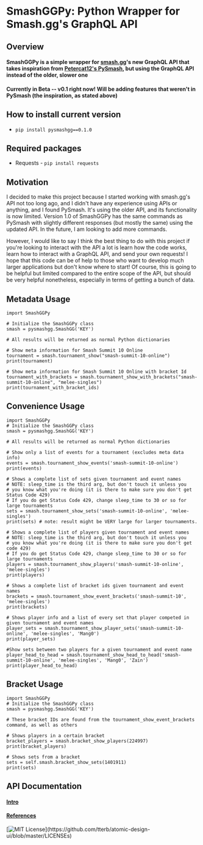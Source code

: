 # SmashGGPy: Python Wrapper for Smash.gg's GraphQL API

## Overview

#### SmashGGPy is a simple wrapper for [smash.gg](https://smash.gg)'s new GraphQL API that takes inspiration from [Petercat12's PySmash](https://github.com/PeterCat12/pysmash), but using the GraphQL API instead of the older, slower one

#### Currently in Beta -- v0.1 right now! Will be adding features that weren't in PySmash (the inspiration, as stated above)

## How to install current version

- `pip install pysmashgg==0.1.0`

## Required packages

- Requests - `pip install requests`

## Motivation

I decided to make this project because I started working with smash.gg's API not too long ago, and I didn't have any experience using APIs or anything, and I found PySmash. It's using the older API, and its functionality is now limited. Version 1.0 of SmashGGPy has the same commands as PySmash with slightly different responses (but mostly the same) using the updated API. In the future, I am looking to add more commands.

However, I would like to say I think the best thing to do with this project if you're looking to interact with the API a lot is learn how the code works, learn how to interact with a GraphQL API, and send your own requests! I hope that this code can be of help to those who want to develop much larger applications but don't know where to start! Of course, this is going to be helpful but limited compared to the entire scope of the API, but should be very helpful nonetheless, especially in terms of getting a bunch of data.

## Metadata Usage

```
import SmashGGPy

# Initialize the SmashGGPy class
smash = pysmashgg.SmashGG('KEY')

# All results will be returned as normal Python dictionaries

# Show meta information for Smash Summit 10 Online
tournament = smash.tournament_show("smash-summit-10-online")
print(tournament)

# Show meta information for Smash Summit 10 Online with bracket Id
tournament_with_brackets = smash.tournament_show_with_brackets("smash-summit-10-online", "melee-singles")
print(tournament_with_bracket_ids)
```

## Convenience Usage

```
import SmashGGPy
# Initialize the SmashGGPy class
smash = pysmashgg.SmashGG('KEY')

# All results will be returned as normal Python dictionaries

# Show only a list of events for a tournament (excludes meta data info)
events = smash.tournament_show_events('smash-summit-10-online')
print(events)

# Shows a complete list of sets given tournament and event names
# NOTE: sleep_time is the third arg, but don't touch it unless you
# you know what you're doing (it is there to make sure you don't get Status Code 429)
# If you do get Status Code 429, change sleep_time to 30 or so for large tournaments
sets = smash.tournament_show_sets('smash-summit-10-online', 'melee-singles')
print(sets) # note: result might be VERY large for larger tournaments.

# Shows a complete list of players given tournament and event names
# NOTE: sleep_time is the third arg, but don't touch it unless you
# you know what you're doing (it is there to make sure you don't get code 429)
# If you do get Status Code 429, change sleep_time to 30 or so for large tournaments
players = smash.tournament_show_players('smash-summit-10-online', 'melee-singles')
print(players)

# Shows a complete list of bracket ids given tournament and event names
brackets = smash.tournament_show_event_brackets('smash-summit-10', 'melee-singles')
print(brackets)

# Shows player info and a list of every set that player competed in given tournament and event names
player_sets = smash.tournament_show_player_sets('smash-summit-10-online', 'melee-singles', 'Mang0')
print(player_sets)

#Show sets between two players for a given tournament and event name
player_head_to_head = smash.tournament_show_head_to_head('smash-summit-10-online', 'melee-singles', 'Mang0', 'Zain')
print(player_head_to_head)
```

## Bracket Usage

```
import SmashGGPy
# Initialize the SmashGGPy class
smash = pysmashgg.SmashGG('KEY')

# These bracket IDs are found from the tournament_show_event_brackets command, as well as others

# Shows players in a certain bracket
bracket_players = smash.bracket_show_players(224997)
print(bracket_players)

# Shows sets from a bracket
sets = self.smash.bracket_show_sets(1401911)
print(sets)
```

## API Documentation

#### [Intro](https://developer.smash.gg/docs/intro/)

#### [References](https://developer.smash.gg/reference/)

[![MIT License](https://img.shields.io/apm/l/atomic-design-ui.svg?)](https://github.com/tterb/atomic-design-ui/blob/master/LICENSEs)
